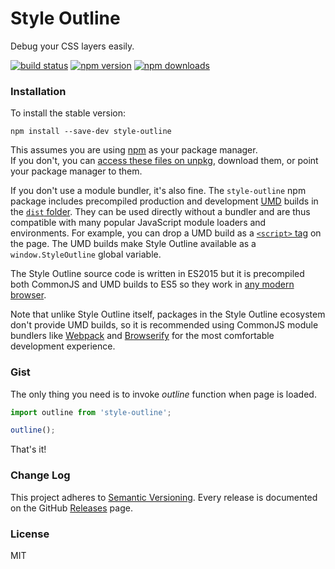 Style Outline
=============
Debug your CSS layers easily.

[![build status](https://travis-ci.org/stremann/style-outline.svg?branch=master)](https://travis-ci.org/stremann/style-outline)
[![npm version](https://img.shields.io/npm/v/style-outline.svg)](https://www.npmjs.com/package/style-outline)
[![npm downloads](https://img.shields.io/npm/dm/style-outline.svg?style=flat-square)](https://www.npmjs.com/package/style-outline)

### Installation

To install the stable version:

```
npm install --save-dev style-outline
```

This assumes you are using [npm](https://www.npmjs.com/) as your package manager.  
If you don't, you can [access these files on unpkg](https://unpkg.com/style-outline/), download them, or point your package manager to them.

If you don't use a module bundler, it's also fine. 
The `style-outline` npm package includes precompiled production and development [UMD](https://github.com/umdjs/umd) builds in the [`dist` folder](https://unpkg.com/style-outline/dist/). 
They can be used directly without a bundler and are thus compatible with many popular JavaScript module loaders and environments. 
For example, you can drop a UMD build as a [`<script>` tag](https://unpkg.com/style-outline/dist/style-outline.js) on the page. 
The UMD builds make Style Outline available as a `window.StyleOutline` global variable.

The Style Outline source code is written in ES2015 but it is precompiled both CommonJS and UMD builds to ES5 so they work in [any modern browser](http://caniuse.com/#feat=es5). 

Note that unlike Style Outline itself, packages in the Style Outline ecosystem don't provide UMD builds, so it is recommended using CommonJS module bundlers like [Webpack](http://webpack.github.io) and [Browserify](http://browserify.org/) for the most comfortable development experience.

### Gist

The only thing you need is to invoke *outline* function when page is loaded.

```js
import outline from 'style-outline';

outline();
```

That's it!

### Change Log

This project adheres to [Semantic Versioning](http://semver.org/).
Every release is documented on the GitHub [Releases](https://github.com/stremann/style-outline/releases) page.

### License

MIT